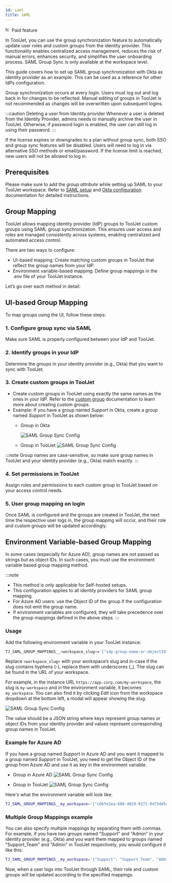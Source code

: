 ```yaml
---
id: saml
title: SAML
---
```


<div className="badge badge--primary heading-badge">   
  <img 
    src="/img/badge-icons/premium.svg" 
    alt="Icon" 
    width="16" 
    height="16" 
  />
 <span>Paid feature</span>
</div>
 
In ToolJet, you can use the group synchronization feature to automatically update user roles and custom groups from the identity provider. This functionality enables centralized access management, reduces the risk of manual errors, enhances security, and simplifies the user onboarding process. SAML Group Sync is only available at the workspace level.

This guide covers how to set up SAML group synchronization with Okta as identity provider as an example. This can be used as a reference for other IdPs configuration.

Group synchronization occurs at every login. Users must log out and log back in for changes to be reflected. Manual editing of groups in ToolJet is not recommended as changes will be overwritten upon subsequent logins.

:::caution Deleting a user from Identity provider
Whenever a user is deleted from the Identity Provider, admins needs to manually archive the user in ToolJet. Otherwise, if password login is enabled, the user can still log in using their password.
:::

If the license expires or downgrades to a plan without group sync, both SSO and group sync features will be disabled. Users will need to log in via alternative SSO methods or email/password. If the license limit is reached, new users will not be allowed to log in.

## Prerequisites

Please make sure to add the *group attribute* while setting up SAML to your ToolJet workspace. Refer to [SAML setup](/docs/user-management/sso/saml/setup) and [Okta configuration](/docs/user-management/sso/saml/okta) documentation for detailed instructions.

## Group Mapping

ToolJet allows mapping identity provider (IdP) groups to ToolJet custom groups using SAML group synchronization. This ensures user access and roles are managed consistently across systems, enabling centralized and automated access control.

There are two ways to configure:
- UI-based mapping: Create matching custom groups in ToolJet that reflect the group names from your IdP.
- Environment variable-based mapping: Define group mappings in the .env file of your ToolJet instance.

Let’s go over each method in detail:

## UI-based Group Mapping

To map groups using the UI, follow these steps:

### 1.	Configure group sync via SAML
Make sure SAML is properly configured between your IdP and ToolJet.
### 2.	Identify groups in your IdP
Determine the groups in your identity provider (e.g., Okta) that you want to sync with ToolJet.
### 3.	Create custom groups in ToolJet
- Create custom groups in ToolJet using exactly the same names as the ones in your IdP. Refer to the [custom group](/docs/user-management/role-based-access/custom-groups/) documentation to learn more about creating custom groups.
- Example: If you have a group named *Support* in Okta, create a group named *Support* in ToolJet as shown below:
  - Group in Okta

    <img className="screenshot-full img-s" src="/img/user-management/group-sync/saml/okta-group.png" alt="SAML Group Sync Config" />

  - Group in ToolJet
    <img className="screenshot-full img-l" src="/img/user-management/group-sync/saml/tooljet-group.png" alt="SAML Group Sync Config" />

:::note
Group names are case-sensitive, so make sure group names in ToolJet and your identity provider (e.g., Okta) match exactly. 
:::

### 4.	Set permissions in ToolJet
Assign roles and permissions to each custom group in ToolJet based on your access control needs.

### 5.	User group mapping on login
Once SAML is configured and the groups are created in ToolJet, the next time the respective user logs in, the group mapping will occur, and their role and custom groups will be updated accordingly.

## Environment Variable-based Group Mapping

In some cases (especially for Azure AD), group names are not passed as strings but as object IDs. In such cases, you must use the environment variable based group mapping method.

:::note
- This method is only applicable for Self-hosted setups.
- This configuration applies to all identity providers for SAML group mapping.
- For Azure AD users: use the Object ID of the group if the configuration does not emit the group name.
- If environment variables are configured, they will take precedence over the group mappings defined in the above steps.
:::

### Usage

Add the following environment variable in your ToolJet instance:

```bash title=".env"
TJ_SAML_GROUP_MAPPINGS__<workspace_slug>='{"idp-group-name-or-objectId": "tooljet-group-name"}'
```

Replace `<workspace_slug>` with your workspace’s slug and in-case if the slug contains hyphens (-), replace them with underscores (_). The slug can be found in the URL of your workspace. 

For example, in the instance URL `https://app.corp.com/my-workspace`, the slug is `my-workspace` and in the environment variable, it becomes `my_workspace`. You can also find it by clicking *Edit* icon from the workspace dropdown at the bottom left, a modal will appear showing the slug.

  <img className="screenshot-full img-s" src="/img/user-management/group-sync/saml/workspace-slug.png" alt="SAML Group Sync Config" />

The value should be a JSON string where keys represent group names or object IDs from your identity provider and values represent corresponding group names in ToolJet. 

### Example for Azure AD
If you have a group named *Support* in Azure AD and you want it mapped to a group named *Support* in ToolJet, you need to get the Object ID of the group from Azure AD and use it as key in the environment variable. 

- Group in Azure AD
  <img className="screenshot-full img-l" src="/img/user-management/group-sync/saml/azure-group.png" alt="SAML Group Sync Config" />

- Group in ToolJet
  <img className="screenshot-full img-l" src="/img/user-management/group-sync/saml/tooljet-group.png" alt="SAML Group Sync Config" />

Here's what the environment variable will look like:

```bash title=".env"
TJ_SAML_GROUP_MAPPINGS__my_workspace='{"cObfe2ea-680-4029-9172-9d73dd5c08c7": "Support"}'
```

### Multiple Group Mappings example

You can also specify multiple mappings by separating them with commas. For example, if you have two groups named "Support" and "Admin" in your identity provider (e.g., Okta) and you want them mapped to groups named "Support_Team" and "Admin" in ToolJet respectively, you would configure it like this:

```bash title=".env"
TJ_SAML_GROUP_MAPPINGS__my_workspace='{"Support": "Support_Team", "Admin": "Admin"}'
```

Now, when a user logs into ToolJet through SAML, their role and custom groups will be updated according to the specified mappings.